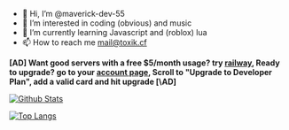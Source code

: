 - 👋 Hi, I’m @maverick-dev-55
- 👀 I’m interested in coding (obvious) and music
- 🌱 I’m currently learning Javascript and (roblox) lua
- 📫 How to reach me mail@toxik.cf

**\[AD]
 Want good servers with a free $5/month usage? try [railway](https://railway.app?referralCode=ToxikDevs), Ready to upgrade? go to your [account page](https://railway.app/account/billing), Scroll to "Upgrade to Developer Plan", add a valid card and hit upgrade
 \[\\AD]**

<!---
maverick-dev-55/maverick-dev-55 is a ✨ special ✨ repository because its `README.md` (this file) appears on your GitHub profile.
You can click the Preview link to take a look at your changes.
--->
[![Github Stats](https://github-readme-stats.vercel.app/api?username=maverick-dev-55&show_icons=true&theme=bear)](https://github.com/anuraghazra/github-readme-stats)

[![Top Langs](https://github-readme-stats.vercel.app/api/top-langs/?username=maverick-dev-55&theme=bear)](https://github.com/anuraghazra/github-readme-stats)
